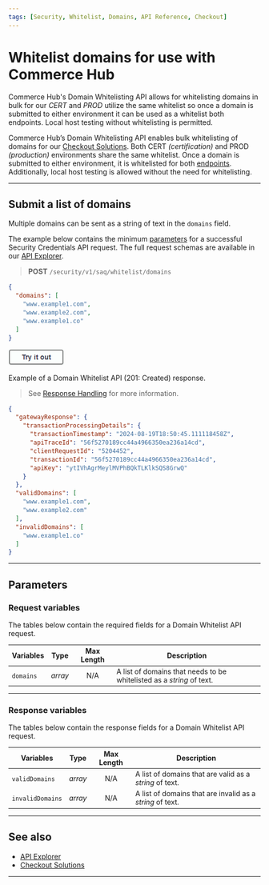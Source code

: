 ```yaml
---
tags: [Security, Whitelist, Domains, API Reference, Checkout]
---
```


# Whitelist domains for use with Commerce Hub

Commerce Hub's Domain Whitelisting API allows for whitelisting domains in bulk for our  *CERT* and *PROD* utilize the same whitelist so once a domain is submitted to either environment it can be used as a whitelist both endpoints. Local host testing without whitelisting is permitted.

Commerce Hub’s Domain Whitelisting API enables bulk whitelisting of domains for our [Checkout Solutions](?path=docs/Online-Mobile-Digital/Checkout/Checkout.md). Both CERT *(certification)* and PROD *(production)* environments share the same whitelist. Once a domain is submitted to either environment, it is whitelisted for both [endpoints](?path=docs/Resources/API-Documents/Use-Our-APIs.md). Additionally, local host testing is allowed without the need for whitelisting.

---

## Submit a list of domains

Multiple domains can be sent as a string of text in the `domains` field.

<!--
type: tab
titles: Request, Response
-->

The example below contains the minimum [parameters](#parameters) for a successful Security Credentials API request. The full request schemas are available in our [API Explorer](../api/?type=post&path=/security/v1/saq/whitelist/domains).

<!-- theme: success -->
> **POST** `/security/v1/saq/whitelist/domains`

```json
{
  "domains": [
    "www.example1.com",
    "www.example2.com",
    "www.example1.co"
  ]
}
```

[![Try it out](../../../../assets/images/button.png)](../api/?type=post&path=/security/v1/saq/whitelist/domains)

<!--
type: tab
-->

Example of a Domain Whitelist API (201: Created) response.

<!-- theme: info -->
> See [Response Handling](?path=docs/Resources/Guides/Response-Codes/Response-Handling.md) for more information.

```json
{
  "gatewayResponse": {
    "transactionProcessingDetails": {
      "transactionTimestamp": "2024-08-19T18:50:45.111118458Z",
      "apiTraceId": "56f5270189cc44a4966350ea236a14cd",
      "clientRequestId": "5204452",
      "transactionId": "56f5270189cc44a4966350ea236a14cd",
      "apiKey": "ytIVhAgrMeylMVPhBQkTLKlkSQS8GrwQ"
    }
  },
  "validDomains": [
    "www.example1.com",
    "www.example2.com"
  ],
  "invalidDomains": [
    "www.example1.co"
  ]
}
```

<!-- type: tab-end -->

---

## Parameters

### Request variables

The tables below contain the required fields for a Domain Whitelist API request.

| Variables | Type| Max Length | Description |
| ----- | :-----: | :-----: | ----- |
| `domains` | *array* | N/A | A list of domains that needs to be whitelisted as a *string* of text. |

---

### Response variables

The tables below contain the response fields for a Domain Whitelist API request.

| Variables | Type| Max Length | Description |
| ----- | :-----: | :-----: | ----- |
| `validDomains` | *array* | N/A | A list of domains that are valid as a *string* of text. |
| `invalidDomains` | *array* | N/A | A list of domains that are invalid as a *string* of text. |

---

## See also

- [API Explorer](../api/?type=post&path=/security/v1/saq/whitelist/domains)
- [Checkout Solutions](?path=docs/Online-Mobile-Digital/Checkout/Checkout.md)

---
